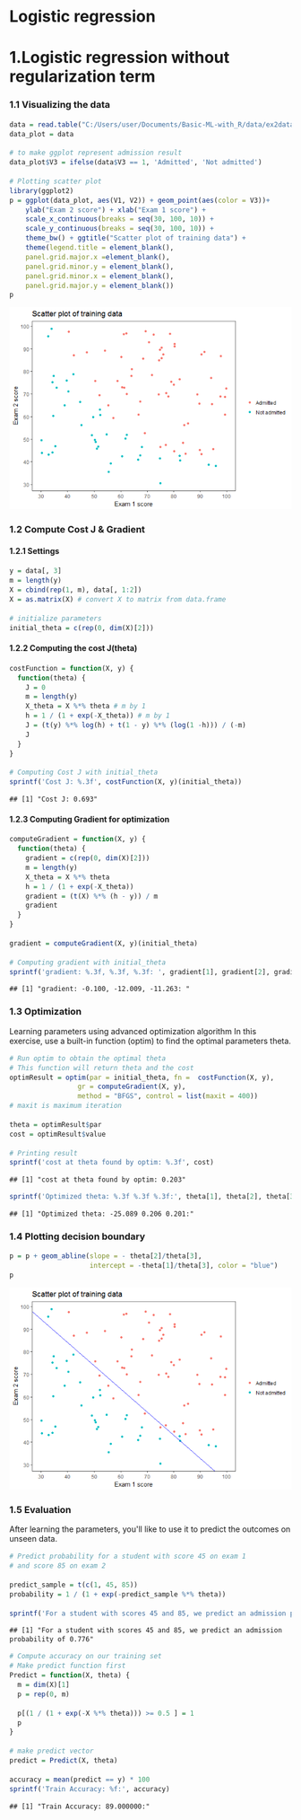 Logistic regression
================

1.Logistic regression without regularization term
=================================================

### 1.1 Visualizing the data

``` r
data = read.table("C:/Users/user/Documents/Basic-ML-with_R/data/ex2data1.txt", sep = ',')
data_plot = data

# to make ggplot represent admission result
data_plot$V3 = ifelse(data$V3 == 1, 'Admitted', 'Not admitted')

# Plotting scatter plot
library(ggplot2)
p = ggplot(data_plot, aes(V1, V2)) + geom_point(aes(color = V3))+
    ylab("Exam 2 score") + xlab("Exam 1 score") +
    scale_x_continuous(breaks = seq(30, 100, 10)) +
    scale_y_continuous(breaks = seq(30, 100, 10)) +
    theme_bw() + ggtitle("Scatter plot of training data") +
    theme(legend.title = element_blank(), 
    panel.grid.major.x =element_blank(),
    panel.grid.minor.y = element_blank(),  
    panel.grid.minor.x = element_blank(), 
    panel.grid.major.y = element_blank())   
p
```

![](Coursera_ML_Assignment2_files/figure-markdown_github-ascii_identifiers/visualization-1.png)

### 1.2 Compute Cost J & Gradient

#### 1.2.1 Settings

``` r
y = data[, 3]
m = length(y)
X = cbind(rep(1, m), data[, 1:2])
X = as.matrix(X) # convert X to matrix from data.frame

# initialize parameters
initial_theta = c(rep(0, dim(X)[2]))
```

#### 1.2.2 Computing the cost J(theta)

``` r
costFunction = function(X, y) {
  function(theta) {
    J = 0
    m = length(y)
    X_theta = X %*% theta # m by 1
    h = 1 / (1 + exp(-X_theta)) # m by 1
    J = (t(y) %*% log(h) + t(1 - y) %*% (log(1 -h))) / (-m)
    J
  }
}

# Computing Cost J with initial_theta
sprintf('Cost J: %.3f', costFunction(X, y)(initial_theta))
```

    ## [1] "Cost J: 0.693"

#### 1.2.3 Computing Gradient for optimization

``` r
computeGradient = function(X, y) {
  function(theta) {
    gradient = c(rep(0, dim(X)[2]))
    m = length(y)
    X_theta = X %*% theta
    h = 1 / (1 + exp(-X_theta))
    gradient = (t(X) %*% (h - y)) / m
    gradient
  }
}

gradient = computeGradient(X, y)(initial_theta)

# Computing gradient with initial_theta
sprintf('gradient: %.3f, %.3f, %.3f: ', gradient[1], gradient[2], gradient[3])
```

    ## [1] "gradient: -0.100, -12.009, -11.263: "

### 1.3 Optimization

Learning parameters using advanced optimization algorithm In this exercise, use a built-in function (optim) to find the optimal parameters theta.

``` r
# Run optim to obtain the optimal theta
# This function will return theta and the cost
optimResult = optim(par = initial_theta, fn =  costFunction(X, y),
                 gr = computeGradient(X, y), 
                 method = "BFGS", control = list(maxit = 400))
# maxit is maximum iteration

theta = optimResult$par
cost = optimResult$value

# Printing result
sprintf('cost at theta found by optim: %.3f', cost)
```

    ## [1] "cost at theta found by optim: 0.203"

``` r
sprintf('Optimized theta: %.3f %.3f %.3f:', theta[1], theta[2], theta[3])
```

    ## [1] "Optimized theta: -25.089 0.206 0.201:"

### 1.4 Plotting decision boundary

``` r
p = p + geom_abline(slope = - theta[2]/theta[3],
                    intercept = -theta[1]/theta[3], color = "blue")
p
```

![](Coursera_ML_Assignment2_files/figure-markdown_github-ascii_identifiers/decision%20boundary-1.png)

### 1.5 Evaluation

After learning the parameters, you'll like to use it to predict the outcomes on unseen data.

``` r
# Predict probability for a student with score 45 on exam 1
# and score 85 on exam 2

predict_sample = t(c(1, 45, 85))
probability = 1 / (1 + exp(-predict_sample %*% theta))

sprintf('For a student with scores 45 and 85, we predict an admission probability of %.3f', probability)
```

    ## [1] "For a student with scores 45 and 85, we predict an admission probability of 0.776"

``` r
# Compute accuracy on our training set
# Make predict function first
Predict = function(X, theta) {
  m = dim(X)[1]
  p = rep(0, m)
  
  p[(1 / (1 + exp(-X %*% theta))) >= 0.5 ] = 1
  p
}  

# make predict vector  
predict = Predict(X, theta)

accuracy = mean(predict == y) * 100
sprintf('Train Accuracy: %f:', accuracy)
```

    ## [1] "Train Accuracy: 89.000000:"
